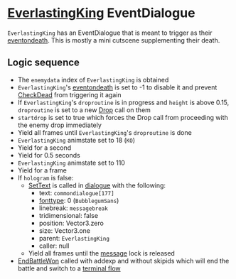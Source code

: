 # [EverlastingKing](../../Enemy%20actions/Enemies/EverlastingKing.md#everlastingking) EventDialogue
`EverlastingKing` has an EventDialogue that is meant to trigger as their [eventondeath](../../Actors%20states/Enemy%20features.md#eventondeath). This is mostly a mini cutscene supplementing their death.

## Logic sequence

- The `enemydata` index of `EverlastingKing` is obtained
- `EverlastingKing`'s [eventondeath](../../Actors%20states/Enemy%20features.md#eventondeath) is set to -1 to disable it and prevent [CheckDead](../Action%20coroutines/CheckDead.md) from triggering it again
- If `EverlastingKing`'s `droproutine` is in progress and `height` is above 0.15, `droproutine` is set to a new [Drop](../../../Entities/EntityControl/EntityControl%20Methods.md#drop) call on them
- `startdrop` is set to true which forces the Drop call from proceeding with the enemy drop immediately
- Yield all frames until `EverlastingKing`'s `droproutine` is done
- `EverlastingKing` animstate set to 18 (`KO`)
- Yield for a second
- Yield for 0.5 seconds
- `EverlastingKing` animstate set to 110
- Yield for a frame
- If `hologram` is false:
    - [SetText](../../../SetText/SetText.md) is called in [dialogue](../../../SetText/Dialogue%20mode.md#dialogue-mode) with the following:
        - text: `commondialogue[177]`
        - [fonttype](../../../SetText/Notable%20states.md#fonttype): 0 (`BubblegumSans`)
        - linebreak: `messagebreak`
        - tridimensional: false
        - position: Vector3.zero
        - size: Vector3.one
        - parent: `EverlastingKing`
        - caller: null
    - Yield all frames until the [message](../../../SetText/Notable%20states.md#message) lock is released
- [EndBattleWon](../Terminal%20wrappers/EndBattleWon.md) called with addexp and without skipids which will end the battle and switch to a [terminal flow](../Update%20flows/Terminal%20flow.md)
